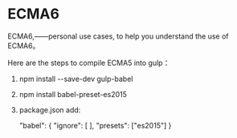 # ECMA6
ECMA6,——personal use cases, to help you understand the use of ECMA6。


Here are the steps to compile ECMA5 into gulp：

  1. npm install --save-dev gulp-babel
  
  2. npm install babel-preset-es2015
  
  3. package.json add:
  
        "babel": {
            "ignore": [
            ],
            "presets": ["es2015"]
        }
